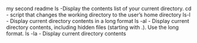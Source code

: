 my second readme
ls -Display the contents list of your current directory.
cd - script that changes the working directory to the user’s home directory
ls-l - Display current directory contents in a long format
ls -al - Display current directory contents, including hidden files (starting with .). Use the long format.
ls -la - Display current directory contents

